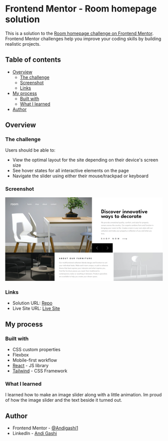 # Frontend Mentor - Room homepage solution

This is a solution to the [Room homepage challenge on Frontend Mentor](https://www.frontendmentor.io/challenges/room-homepage-BtdBY_ENq). Frontend Mentor challenges help you improve your coding skills by building realistic projects. 

## Table of contents

- [Overview](#overview)
  - [The challenge](#the-challenge)
  - [Screenshot](#screenshot)
  - [Links](#links)
- [My process](#my-process)
  - [Built with](#built-with)
  - [What I learned](#what-i-learned)
- [Author](#author)

## Overview

### The challenge

Users should be able to:

- View the optimal layout for the site depending on their device's screen size
- See hover states for all interactive elements on the page
- Navigate the slider using either their mouse/trackpad or keyboard

### Screenshot

![](./src/assets/images/screenshot.png)

### Links

- Solution URL: [Repo](https://github.com/Andigashi1/Room-homepage)
- Live Site URL: [Live Site](https://room-homepage-nine-azure.vercel.app)

## My process

### Built with

- CSS custom properties
- Flexbox
- Mobile-first workflow
- [React](https://reactjs.org/) - JS library
- [Tailwind](https://tailwindcss.com/) - CSS Framework

### What I learned

I learned how to make an image slider along with a little animation. Im proud of how the image slider and the text beside it turned out.

## Author

- Frontend Mentor - [@Andigashi1](https://www.frontendmentor.io/profile/Andigashi1)
- LinkedIn - [Andi Gashi](https://www.linkedin.com/andi-gashi2004)

